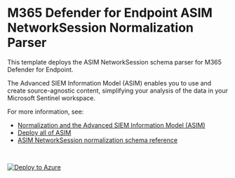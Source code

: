 # M365 Defender for Endpoint ASIM NetworkSession Normalization Parser

This template deploys the ASIM NetworkSession schema parser for M365 Defender for Endpoint.

The Advanced SIEM Information Model (ASIM) enables you to use and create source-agnostic content, simplifying your analysis of the data in your Microsoft Sentinel workspace.

For more information, see:

- [Normalization and the Advanced SIEM Information Model (ASIM)](https://aka.ms/AboutASIM)
- [Deploy all of ASIM](https://aka.ms/DeployASIM)
- [ASIM NetworkSession normalization schema reference](https://aka.ms/ASimNetworkSessionDoc)

<br>
 

[![Deploy to Azure](https://aka.ms/deploytoazurebutton)](https://portal.azure.com/#create/Microsoft.Template/uri/https%3A%2F%2Fraw.githubusercontent.com%2FAzure%2FAzure-Sentinel%2Fmaster%2FParsers%2FASimNetworkSession%2FARM%2FASimNetworkSessionMicrosoft365Defender%2FASimNetworkSessionMicrosoft365Defender.json)
